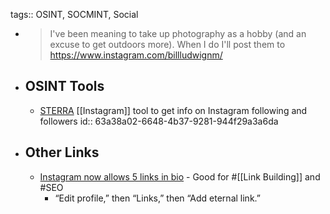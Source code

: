 tags:: OSINT, SOCMINT, Social

- > I've been meaning to take up photography as a hobby (and an excuse to get outdoors more). When I do I'll post them to https://www.instagram.com/billludwignm/
- ## OSINT Tools
	- [STERRA](https://github.com/novitae/sterraxcyl) [[Instagram]] tool to get info on Instagram following and followers
	  id:: 63a38a02-6648-4b37-9281-944f29a3a6da
- ## Other Links
	- [Instagram now allows 5 links in bio](https://searchengineland.com/instagram-now-allows-up-to-5-links-in-bio-395742) - Good for #[[Link Building]] and #SEO
		- “Edit profile,” then “Links,” then “Add eternal link.”